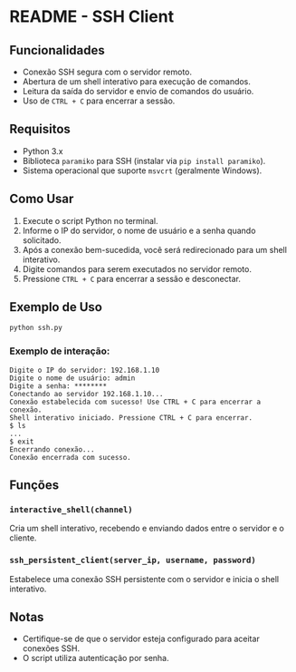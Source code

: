 # README - SSH Client

## Funcionalidades

- Conexão SSH segura com o servidor remoto.
- Abertura de um shell interativo para execução de comandos.
- Leitura da saída do servidor e envio de comandos do usuário.
- Uso de `CTRL + C` para encerrar a sessão.

## Requisitos

- Python 3.x
- Biblioteca `paramiko` para SSH (instalar via `pip install paramiko`).
- Sistema operacional que suporte `msvcrt` (geralmente Windows).

## Como Usar

1. Execute o script Python no terminal.
2. Informe o IP do servidor, o nome de usuário e a senha quando solicitado.
3. Após a conexão bem-sucedida, você será redirecionado para um shell interativo.
4. Digite comandos para serem executados no servidor remoto.
5. Pressione `CTRL + C` para encerrar a sessão e desconectar.

## Exemplo de Uso

```bash
python ssh.py
```

### Exemplo de interação:
```
Digite o IP do servidor: 192.168.1.10
Digite o nome de usuário: admin
Digite a senha: ********
Conectando ao servidor 192.168.1.10...
Conexão estabelecida com sucesso! Use CTRL + C para encerrar a conexão.
Shell interativo iniciado. Pressione CTRL + C para encerrar.
$ ls
...
$ exit
Encerrando conexão...
Conexão encerrada com sucesso.
```

## Funções

### `interactive_shell(channel)`

Cria um shell interativo, recebendo e enviando dados entre o servidor e o cliente.

### `ssh_persistent_client(server_ip, username, password)`

Estabelece uma conexão SSH persistente com o servidor e inicia o shell interativo.

## Notas

- Certifique-se de que o servidor esteja configurado para aceitar conexões SSH.
- O script utiliza autenticação por senha.
